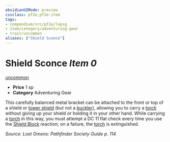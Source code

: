 ```yaml
---
obsidianUIMode: preview
cssclass: pf2e,pf2e-item
tags:
- compendium/src/pf2e/lopsg
- item/category/adventuring-gear
- trait/uncommon
aliases: ["Shield Sconce"]
---
```

# Shield Sconce *Item 0*  
[uncommon](rules/traits/uncommon.md "Uncommon Rarity Trait")  

- **Price** 1 sp
- **Category** Adventuring Gear

This carefully balanced metal bracket can be attached to the front or top of a shield or [tower shield](compendium/equipment/items/tower-shield.md) (but not a [buckler](compendium/equipment/items/buckler.md)), allowing you to carry a [torch](compendium/equipment/items/torch.md) without giving up your shield or holding it in your other hand. While carrying a [torch](compendium/equipment/items/torch.md) in this way, you must attempt a DC 11 flat check every time you use the [Shield Block](compendium/feats/shield-block.md) reaction; on a failure, the [torch](compendium/equipment/items/torch.md) is extinguished.

*Source: Lost Omens: Pathfinder Society Guide p. 114*